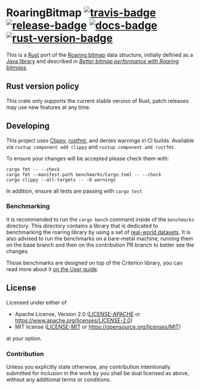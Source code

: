 # RoaringBitmap [![travis-badge][]][travis] [![release-badge][]][cargo] [![docs-badge][]][docs] [![rust-version-badge][]][rust-version]

This is a [Rust][] port of the [Roaring bitmap][] data structure, initially
defined as a [Java library][roaring-java] and described in [_Better bitmap
performance with Roaring bitmaps_][roaring-paper].

## Rust version policy

This crate only supports the current stable version of Rust, patch releases may
use new features at any time.

## Developing

This project uses [Clippy][], [rustfmt][], and denies warnings in CI builds. Available via
`rustup component add clippy` and `rustup component add rustfmt`.

To ensure your changes will be accepted please check them with:
```
cargo fmt -- --check
cargo fmt --manifest-path benchmarks/Cargo.toml -- --check
cargo clippy --all-targets -- -D warnings
```

In addition, ensure all tests are passing with `cargo test`

### Benchmarking

It is recommended to run the `cargo bench` command inside of the `benchmarks` directory.
This directory contains a library that is dedicated to benchmarking the roaring library
by using a set of [real-world datasets][]. It is also advised to run the benchmarks on
a bare-metal machine, running them on the base branch and then on the contribution PR
branch to better see the changes.

Those benchmarks are designed on top of the Criterion library,
you can read more about it [on the User guide][].

## License

Licensed under either of

 * Apache License, Version 2.0 ([LICENSE-APACHE](LICENSE-APACHE) or https://www.apache.org/licenses/LICENSE-2.0)
 * MIT license ([LICENSE-MIT](LICENSE-MIT) or https://opensource.org/licenses/MIT)

at your option.

### Contribution

Unless you explicitly state otherwise, any contribution intentionally submitted
for inclusion in the work by you shall be dual licensed as above, without any
additional terms or conditions.

[travis-badge]: https://img.shields.io/travis/Nemo157/roaring-rs/master.svg?style=flat-square
[travis]: https://travis-ci.org/Nemo157/roaring-rs
[release-badge]: https://img.shields.io/github/release/Nemo157/roaring-rs.svg?style=flat-square
[cargo]: https://crates.io/crates/roaring
[docs-badge]: https://img.shields.io/badge/API-docs-blue.svg?style=flat-square
[docs]: https://docs.rs/roaring
[rust-version-badge]: https://img.shields.io/badge/rust-latest%20stable-blue.svg?style=flat-square
[rust-version]: https://github.com/RoaringBitmap/roaring-rs#rust-version-policy

[Rust]: https://www.rust-lang.org/
[Roaring bitmap]: https://roaringbitmap.org/
[roaring-java]: https://github.com/lemire/RoaringBitmap
[roaring-paper]: https://arxiv.org/pdf/1402.6407v4
[Clippy]: https://github.com/rust-lang/rust-clippy
[rustfmt]: https://github.com/rust-lang/rustfmt

[real-world datasets]: https://github.com/RoaringBitmap/real-roaring-datasets
[on the User guide]: https://bheisler.github.io/criterion.rs/book/user_guide/user_guide.html
